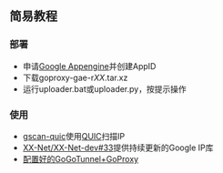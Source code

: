 ## 简易教程

### 部署
- 申请[Google Appengine](https://appengine.google.com/)并创建AppID
- 下载goproxy-gae-r*XX*.tar.xz
- 运行uploader.bat或uploader.py，按提示操作

### 使用
- [gscan-quic](https://github.com/Kisesy/gscan_quic/)使用[QUIC](https://zh.wikipedia.org/zh-cn/QUIC)扫描IP
- [XX-Net/XX-Net-dev#33](https://github.com/XX-Net/XX-Net-dev/issues/33)提供持续更新的Google IP库
- [配置好的GoGoTunnel+GoProxy](https://raw.githubusercontent.com/dou4cc/resource/master/fq.7z.zip)
